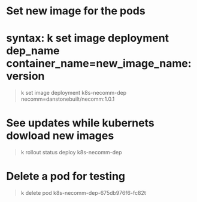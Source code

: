 # Set new image for the pods
 # syntax: k set image deployment dep_name container_name=new_image_name:version
> k set image deployment k8s-necomm-dep necomm=danstonebuilt/necomm:1.0.1

# See updates while kubernets dowload new images
> k rollout status deploy k8s-necomm-dep 

# Delete a pod for testing
> k delete pod k8s-necomm-dep-675db976f6-fc82t